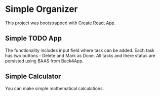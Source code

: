 # Simple Organizer

This project was bootstrapped with [Create React App](https://github.com/facebook/create-react-app).

## Simple TODO App

The functionality includes input field where task can be added. Each task has two buttons - Delete and Mark as Done. All tasks and there status are persisted using BAAS from Back4App.

## Simple Calculator

You can make simple mathematical calculations.

